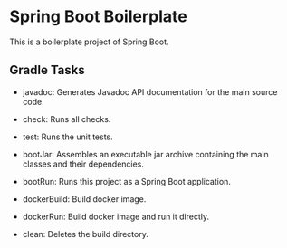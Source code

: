 # Spring Boot Boilerplate

This is a boilerplate project of Spring Boot.

## Gradle Tasks

* javadoc: Generates Javadoc API documentation for the main source code.

* check: Runs all checks.
* test: Runs the unit tests.

* bootJar: Assembles an executable jar archive containing the main classes and their dependencies.
* bootRun: Runs this project as a Spring Boot application.

* dockerBuild: Build docker image.
* dockerRun: Build docker image and run it directly.

* clean: Deletes the build directory.
